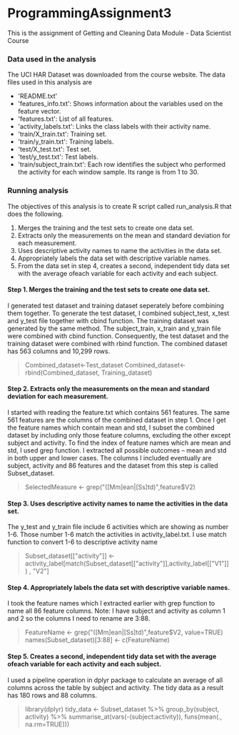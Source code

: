 # ProgrammingAssignment3
This is the assignment of Getting and Cleaning Data Module - Data Scientist Course

### Data used in the analysis
The UCI HAR Dataset was downloaded from the course website. The data files used in this analysis are
- 'README.txt'
- 'features_info.txt': Shows information about the variables used on the feature vector.
- 'features.txt': List of all features.
- 'activity_labels.txt': Links the class labels with their activity name.
- 'train/X_train.txt': Training set.
- 'train/y_train.txt': Training labels.
- 'test/X_test.txt': Test set.
- 'test/y_test.txt': Test labels.
- 'train/subject_train.txt': Each row identifies the subject who performed the activity for each window sample. Its range is from 1 to 30. 

### Running analysis

The objectives of this analysis is to create R script called run_analysis.R that does the following.
1. Merges the training and the test sets to create one data set.
2. Extracts only the measurements on the mean and standard deviation for each measurement.
3. Uses descriptive activity names to name the activities in the data set.
4. Appropriately labels the data set with descriptive variable names.
5. From the data set in step 4, creates a second, independent tidy data set with the average ofeach variable for each activity and each subject.

#### Step 1. Merges the training and the test sets to create one data set.
I generated test dataset and training dataset seperately before combining them together. To generate the test dataset, I combined subject_test, x_test and y_test file together with cbind function. The training dataset was generated by the same method. The subject_train, x_train and y_train file were combined with cbind function. Consequently, the test dataset and the training dataset were combined with rbind function. The combined dataset has 563 columns and 10,299 rows.

> Combined_dataset<-Test_dataset
> Combined_dataset<-rbind(Combined_dataset, Training_dataset)

#### Step 2. Extracts only the measurements on the mean and standard deviation for each measurement.
I started with reading the feature.txt which contains 561 features. The same 561 features are the columns of the combined dataset in step 1. Once I get the feature names which contain mean and std, I subset the combined dataset by including only those feature columns, excluding the other except subject and activity. To find the index of feature names which are mean and std, I used grep function. I extracted all possible outcomes – mean and std in both upper and lower cases. The columns I included eventually are subject, activity and 86 features and the dataset from this step is called Subset_dataset.

> SelectedMeasure <- grep("([Mm]ean|[Ss]td)",feature$V2)

#### Step 3. Uses descriptive activity names to name the activities in the data set.
The y_test and y_train file include 6 activities which are showing as number 1-6. Those number 1-6 match the activities in activity_label.txt. I use match function to convert 1-6 to descriptive activity name

> Subset_dataset[["activity"]] <- activity_label[match(Subset_dataset[["activity"]],activity_label[["V1"]] ) , "V2"]

#### Step 4. Appropriately labels the data set with descriptive variable names.
I took the feature names which I extracted earlier with grep function to name all 86 feature columns. Note: I have subject and activity as column 1 and 2 so the columns I need to rename are 3:88.

> FeatureName <- grep("([Mm]ean|[Ss]td)",feature$V2, value=TRUE)
> names(Subset_dataset)[3:88] <- c(FeatureName)

#### Step 5. Creates a second, independent tidy data set with the average ofeach variable for each activity and each subject.
I used a pipeline operation in dplyr package to calculate an average of all columns across the table by subject and activity. The tidy data as a result has 180 rows and 88 columns.

> library(dplyr)
> tidy_data <- Subset_dataset %>%
  	group_by(subject, activity) %>%
  	summarise_at(vars(-(subject:activity)), funs(mean(., na.rm=TRUE)))
